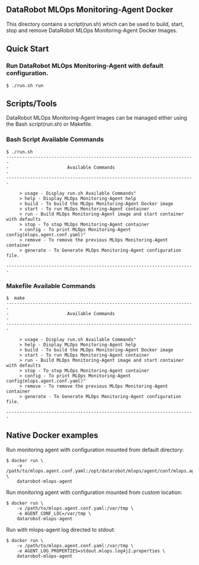 ## DataRobot MLOps Monitoring-Agent Docker
This directory contains a script(run.sh) which can be used to build, start, stop and remove DataRobot MLOps Monitoring-Agent Docker Images. 

## Quick Start
### Run DataRobot MLOps Monitoring-Agent with default configuration.

```
$ ./run.sh run
```

## Scripts/Tools
DataRobot MLOps Monitoring-Agent Images can be managed either using the Bash script(run.sh) or Makefile.

### Bash Script Available Commands
```
$ ./run.sh
-----------------------------------------------------------------------
-                      Available Commands                             -
-----------------------------------------------------------------------

	 > usage - Display run.sh Available Commands"
	 > help - Display MLOps Monitoring-Agent help
	 > build - To build the MLOps Monitoring-Agent Docker image
	 > start - To run MLOps Monitoring-Agent container
	 > run - Build MLOps Monitoring-Agent image and start container with defaults
	 > stop - To stop MLOps Monitoring-Agent container
	 > config - To print MLOps Monitoring-Agent config(mlops.agent.conf.yaml)"
	 > remove - To remove the previous MLOps Monitoring-Agent container
	 > generate - To Generate MLOps Monitoring-Agent configuration file.

-----------------------------------------------------------------------
````

### Makefile Available Commands
```
$  make
-----------------------------------------------------------------------
-                      Available Commands                             -
-----------------------------------------------------------------------

	 > usage - Display run.sh Available Commands"
	 > help - Display MLOps Monitoring-Agent help
	 > build - To build the MLOps Monitoring-Agent Docker image
	 > start - To run MLOps Monitoring-Agent container
	 > run - Build MLOps Monitoring-Agent image and start container with defaults
	 > stop - To stop MLOps Monitoring-Agent container
	 > config - To print MLOps Monitoring-Agent config(mlops.agent.conf.yaml)"
	 > remove - To remove the previous MLOps Monitoring-Agent container
	 > generate - To Generate MLOps Monitoring-Agent configuration file.

-----------------------------------------------------------------------
````

## Native Docker examples

Run monitoring agent with configuration mounted from default directory:
```
$ docker run \
	-v /path/to/mlops.agent.conf.yaml:/opt/datarobot/mlops/agent/conf/mlops.agent.conf.yaml \
	datarobot-mlops-agent
```
Run monitoring agent with configuration mounted from custom location:
```
$ docker run \
	-v /path/to/mlops.agent.conf.yaml:/var/tmp \
	-e AGENT_CONF_LOC=/var/tmp \
	datarobot-mlops-agent
```
Run with mlops-agent log directed to stdout:
```
$ docker run \
	-v /path/to/mlops.agent.conf.yaml:/var/tmp \
	-e AGENT_LOG_PROPERTIES=stdout.mlops.log4j2.properties \
	datarobot-mlops-agent
```
